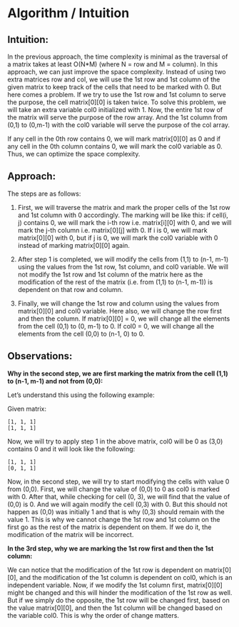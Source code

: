 # Algorithm / Intuition

## Intuition:

In the previous approach, the time complexity is minimal as the traversal of a matrix takes at least O(N*M) (where N = row and M = column). In this approach, we can just improve the space complexity. Instead of using two extra matrices row and col, we will use the 1st row and 1st column of the given matrix to keep track of the cells that need to be marked with 0. But here comes a problem. If we try to use the 1st row and 1st column to serve the purpose, the cell matrix[0][0] is taken twice. To solve this problem, we will take an extra variable col0 initialized with 1. Now, the entire 1st row of the matrix will serve the purpose of the row array. And the 1st column from (0,1) to (0,m-1) with the col0 variable will serve the purpose of the col array.

If any cell in the 0th row contains 0, we will mark matrix[0][0] as 0 and if any cell in the 0th column contains 0, we will mark the col0 variable as 0. Thus, we can optimize the space complexity.

## Approach:

The steps are as follows:

1. First, we will traverse the matrix and mark the proper cells of the 1st row and 1st column with 0 accordingly. The marking will be like this: if cell(i, j) contains 0, we will mark the i-th row i.e. matrix[i][0] with 0, and we will mark the j-th column i.e. matrix[0][j] with 0. If i is 0, we will mark matrix[0][0] with 0, but if j is 0, we will mark the col0 variable with 0 instead of marking matrix[0][0] again.

2. After step 1 is completed, we will modify the cells from (1,1) to (n-1, m-1) using the values from the 1st row, 1st column, and col0 variable. We will not modify the 1st row and 1st column of the matrix here as the modification of the rest of the matrix (i.e. from (1,1) to (n-1, m-1)) is dependent on that row and column.

3. Finally, we will change the 1st row and column using the values from matrix[0][0] and col0 variable. Here also, we will change the row first and then the column. If matrix[0][0] = 0, we will change all the elements from the cell (0,1) to (0, m-1) to 0. If col0 = 0, we will change all the elements from the cell (0,0) to (n-1, 0) to 0.

## Observations:

**Why in the second step, we are first marking the matrix from the cell (1,1) to (n-1, m-1) and not from (0,0):**

Let’s understand this using the following example:

Given matrix:

```[1, 0, 1]
[1, 1, 1]
[1, 1, 1]
```


Now, we will try to apply step 1 in the above matrix, col0 will be 0 as (3,0) contains 0 and it will look like the following:

```[1, 0, 1]
[1, 1, 1]
[0, 1, 1]
```


Now, in the second step, we will try to start modifying the cells with value 0 from (0,0). First, we will change the value of (0,0) to 0 as col0 is marked with 0. After that, while checking for cell (0, 3), we will find that the value of (0,0) is 0. And we will again modify the cell (0,3) with 0. But this should not happen as (0,0) was initially 1 and that is why (0,3) should remain with the value 1. This is why we cannot change the 1st row and 1st column on the first go as the rest of the matrix is dependent on them. If we do it, the modification of the matrix will be incorrect.

**In the 3rd step, why we are marking the 1st row first and then the 1st column:**

We can notice that the modification of the 1st row is dependent on matrix[0][0], and the modification of the 1st column is dependent on col0, which is an independent variable. Now, if we modify the 1st column first, matrix[0][0] might be changed and this will hinder the modification of the 1st row as well. But if we simply do the opposite, the 1st row will be changed first, based on the value matrix[0][0], and then the 1st column will be changed based on the variable col0. This is why the order of change matters.

